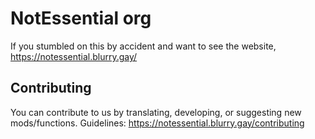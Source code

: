 # NotEssential org

If you stumbled on this by accident and want to see the website, https://notessential.blurry.gay/

## Contributing

You can contribute to us by translating, developing, or suggesting new mods/functions.
Guidelines: https://notessential.blurry.gay/contributing
